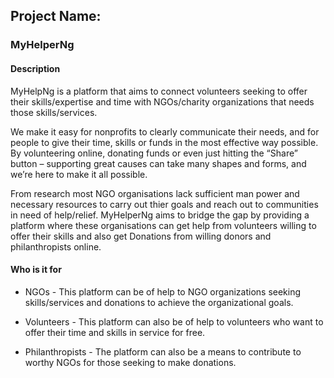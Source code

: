 ## Project Name:
 ### MyHelperNg

 #### Description

MyHelpNg is a platform that aims to connect volunteers seeking to offer their skills/expertise and time with NGOs/charity organizations that needs those skills/services. 

We make it easy for nonprofits to clearly communicate their needs, and for people to give their time, skills or funds in the most effective way possible. By volunteering online, donating funds or even just hitting the “Share” button – supporting great causes can take many shapes and forms, and we’re here to make it all possible.

From research most NGO organisations lack sufficient man power and necessary resources to carry out thier goals and reach out to communities in need of help/relief. MyHelperNg aims to bridge the gap by providing a platform where these organisations can get help from volunteers willing to offer their skills and also get Donations from willing donors and philanthropists online.

#### Who is it for

* NGOs - This platform can be of help to NGO organizations seeking skills/services and donations to achieve the organizational goals. 

* Volunteers - This platform can also be of help to volunteers who want to offer their time and skills in service for free.

* Philanthropists - The platform can also be a means to contribute to worthy NGOs for those seeking to make donations.